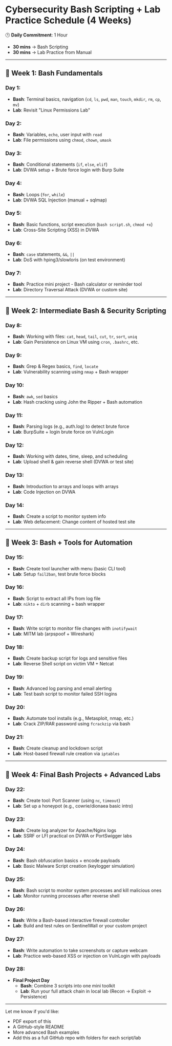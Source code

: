 # Cybersecurity Bash Scripting + Lab Practice Schedule (4 Weeks)

🕒 **Daily Commitment**: 1 Hour  
- **30 mins** → Bash Scripting  
- **30 mins** → Lab Practice from Manual

---

## 📅 Week 1: Bash Fundamentals

### Day 1:
- **Bash**: Terminal basics, navigation (`cd`, `ls`, `pwd`, `man`, `touch`, `mkdir`, `rm`, `cp`, `mv`)
- **Lab**: Revisit "Linux Permissions Lab"

### Day 2:
- **Bash**: Variables, `echo`, user input with `read`
- **Lab**: File permissions using `chmod`, `chown`, `umask`

### Day 3:
- **Bash**: Conditional statements (`if`, `else`, `elif`)
- **Lab**: DVWA setup + Brute force login with Burp Suite

### Day 4:
- **Bash**: Loops (`for`, `while`)
- **Lab**: DVWA SQL Injection (manual + sqlmap)

### Day 5:
- **Bash**: Basic functions, script execution (`bash script.sh`, `chmod +x`)
- **Lab**: Cross-Site Scripting (XSS) in DVWA

### Day 6:
- **Bash**: `case` statements, `&&`, `||`
- **Lab**: DoS with hping3/slowloris (on test environment)

### Day 7:
- **Bash**: Practice mini project - Bash calculator or reminder tool
- **Lab**: Directory Traversal Attack (DVWA or custom site)

---

## 📅 Week 2: Intermediate Bash & Security Scripting

### Day 8:
- **Bash**: Working with files: `cat`, `head`, `tail`, `cut`, `tr`, `sort`, `uniq`
- **Lab**: Gain Persistence on Linux VM using `cron`, `.bashrc`, etc.

### Day 9:
- **Bash**: Grep & Regex basics, `find`, `locate`
- **Lab**: Vulnerability scanning using `nmap` + Bash wrapper

### Day 10:
- **Bash**: `awk`, `sed` basics
- **Lab**: Hash cracking using John the Ripper + Bash automation

### Day 11:
- **Bash**: Parsing logs (e.g., auth.log) to detect brute force
- **Lab**: BurpSuite + login brute force on VulnLogin

### Day 12:
- **Bash**: Working with dates, time, sleep, and scheduling
- **Lab**: Upload shell & gain reverse shell (DVWA or test site)

### Day 13:
- **Bash**: Introduction to arrays and loops with arrays
- **Lab**: Code Injection on DVWA

### Day 14:
- **Bash**: Create a script to monitor system info
- **Lab**: Web defacement: Change content of hosted test site

---

## 📅 Week 3: Bash + Tools for Automation

### Day 15:
- **Bash**: Create tool launcher with menu (basic CLI tool)
- **Lab**: Setup `fail2ban`, test brute force blocks

### Day 16:
- **Bash**: Script to extract all IPs from log file
- **Lab**: `nikto` + `dirb` scanning + bash wrapper

### Day 17:
- **Bash**: Write script to monitor file changes with `inotifywait`
- **Lab**: MITM lab (arpspoof + Wireshark)

### Day 18:
- **Bash**: Create backup script for logs and sensitive files
- **Lab**: Reverse Shell script on victim VM + Netcat

### Day 19:
- **Bash**: Advanced log parsing and email alerting
- **Lab**: Test bash script to monitor failed SSH logins

### Day 20:
- **Bash**: Automate tool installs (e.g., Metasploit, nmap, etc.)
- **Lab**: Crack ZIP/RAR password using `fcrackzip` via bash

### Day 21:
- **Bash**: Create cleanup and lockdown script
- **Lab**: Host-based firewall rule creation via `iptables`

---

## 📅 Week 4: Final Bash Projects + Advanced Labs

### Day 22:
- **Bash**: Create tool: Port Scanner (using `nc`, `timeout`)
- **Lab**: Set up a honeypot (e.g., cowrie/dionaea basic intro)

### Day 23:
- **Bash**: Create log analyzer for Apache/Nginx logs
- **Lab**: SSRF or LFI practical on DVWA or PortSwigger labs

### Day 24:
- **Bash**: Bash obfuscation basics + encode payloads
- **Lab**: Basic Malware Script creation (keylogger simulation)

### Day 25:
- **Bash**: Bash script to monitor system processes and kill malicious ones
- **Lab**: Monitor running processes after reverse shell

### Day 26:
- **Bash**: Write a Bash-based interactive firewall controller
- **Lab**: Build and test rules on SentinelWall or your custom project

### Day 27:
- **Bash**: Write automation to take screenshots or capture webcam
- **Lab**: Practice web-based XSS or injection on VulnLogin with payloads

### Day 28:
- **Final Project Day**
  - **Bash**: Combine 3 scripts into one mini toolkit
  - **Lab**: Run your full attack chain in local lab (Recon → Exploit → Persistence)

---

Let me know if you'd like:
- PDF export of this
- A GitHub-style README
- More advanced Bash examples
- Add this as a full GitHub repo with folders for each script/lab

